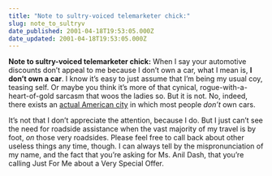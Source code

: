 ```yaml
---
title: "Note to sultry-voiced telemarketer chick:"
slug: note_to_sultryv
date_published: 2001-04-18T19:53:05.000Z
date_updated: 2001-04-18T19:53:05.000Z
---
```


**Note to sultry-voiced telemarketer chick:** When I say your automotive discounts don’t appeal to me because I don’t own a car, what I mean is, **I don’t own a car**. I know it’s easy to just assume that I’m being my usual coy, teasing self. Or maybe you think it’s more of that cynical, rogue-with-a-heart-of-gold sarcasm that woos the ladies so. But it is not. No, indeed, there exists an [actual American city](http://www.greenspiration.org/Article/BigGreenApple.html) in which most people *don’t* own cars.

It’s not that I don’t appreciate the attention, because I do. But I just can’t see the need for roadside assistance when the vast majority of my travel is by foot, *on* those very roadsides. Please feel free to call back about other useless things any time, though. I can always tell by the mispronunciation of my name, and the fact that you’re asking for Ms. Anil Dash, that you’re calling Just For Me about a Very Special Offer.
